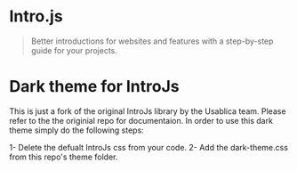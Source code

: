 # Intro.js

> Better introductions for websites and features with a step-by-step guide for your projects.

# Dark theme for IntroJs

This is just a fork of the original IntroJs library by the Usablica team. Please refer to the the originial repo for documentaion. In order to use this dark theme simply do the following steps:

1- Delete the defualt IntroJs css from your code.
2- Add the dark-theme.css from this repo's theme folder.

